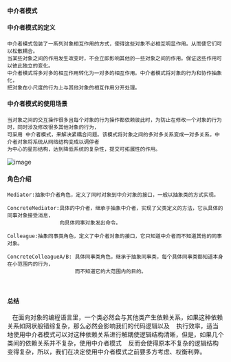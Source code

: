 #### 中介者模式
 
 #### 中介者模式的定义
    中介者模式包装了一系列对象相互作用的方式，使得这些对象不必相互明显作用。从而使它们可以松散耦合。
    当某些对象之间的作用发生改变时，不会立即影响其他的一些对象之间的作用。保证这些作用可以彼此独立的变化。
    中介者模式将多对多的相互作用转化为一对多的相互作用。中介者模式将对象的行为和协作抽象化，
    把对象在小尺度的行为上与其他对象的相互作用分开处理。
     
#### 中介者模式的使用场景
    当对象之间的交互操作很多且每个对象的行为操作都依赖彼此时，为防止在修改一个对象的行为时，同时涉及修改很多其他对象的行为，
    可采用 中介者模式，来解决紧耦合问题。该模式将对象之间的多对多关系变成一对多关系，中介者对象将系统从网络结构变成以调停者
    为中心的星形结构，达到降低系统的复杂性，提交可拓展性的作用。
  ![image](https://github.com/qqhahaboy/designPattern/raw/master/mediator/MediatorUML.png)
#### 角色介绍
    Mediator:抽象中介者角色，定义了同时对象到中介对象的接口，一般以抽象类的方式实现。
     
    ConcreteMediator:具体的中介者，继承于抽象中介者，实现了父类定义的方法，它从具体的同事对象接受消息，
                     向具体同事对象发出命令。
     
    Colleague:抽象同事类角色，定义了中介者对象的接口，它只知道中介者而不知道其他的同事对象。
     
    ConcreteColleagueA/B: 具体同事类角色，继承于抽象同事类，每个具体同事类都知道本身在小范围内的行为，
                          而不知道它的大范围内的目的。
    
#### 总结
    在面向对象的编程语言里，一个类必然会与其他类产生依赖关系，如果这种依赖关系如网状般错综复杂，那么必然会影响我们的代码逻辑以及
    执行效率，适当地使用中介者模式可以对这种依赖关系进行解耦使逻辑结构清晰，但是，如果几个类间的依赖关系并不复杂，使用中介者模式
    反而会使得原本不复杂的逻辑结构变得复杂，所以，我们在决定使用中介者模式之前要多方考虑、权衡利弊。

